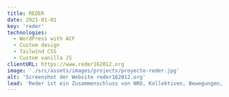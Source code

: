 ```yaml
---
title: REDER
date: 2021-01-01
key: 'reder'
technologies:
  - WordPress with ACF
  - Custom design
  - Tailwind CSS
  - Custom vanilla JS
clientURL: https://www.reder162012.org
image: './src/assets/images/projects/proyecto-reder.jpg'
alt: 'Screenshot der Website reder162012.org'
lead: 'Reder ist ein Zusammenschluss von NRO, Kollektiven, Bewegungen, Organisationen und Einzelpersonen, der sich für den allgemeinen Zugang zur Gesundheitsversorgung in Spanien einsetzt und die Ausgrenzung im Gesundheitssystem anprangert. Bei der Entwicklungstanden Leistung und Barrierefreiheit im Vordergrund, damit sich die Besucher - in vielen Fällen sozial ausgegrenzte Menschen wie Flüchtlinge - schnell zurechtfinden. Nur fünf Plugins sind auf der Website aktiviert: Advanced Custom Fields PRO, Akismet Anti-Spam, SiteGround Security, WP Rocket Pro und Yoast SEO.'
---
```

